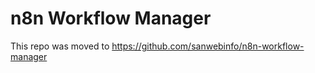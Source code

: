 # n8n Workflow Manager

This repo was moved to <https://github.com/sanwebinfo/n8n-workflow-manager>
